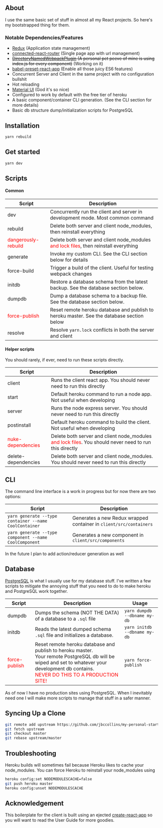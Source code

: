 ## About

I use the same basic set of stuff in almost all my React projects. So here's my bootstrapped thing for them.

### Notable Dependencies/Features
* [Redux](https://redux.js.org/) (Application state management)
* [connected-react-router](https://github.com/supasate/connected-react-router) (Single page app with url management)
* ~~[DirectoryNamedWebpackPlugin](https://github.com/shaketbaby/directory-named-webpack-plugin) (A personal pet peeve of mine is using index.js for every component)~~ (Working on it)
* [babel-preset-react-app](https://www.npmjs.com/package/babel-preset-react-app) (Enable all those juicy ES6 features)
* Concurrent Server and Client in the same project with no configuration bullshit
* Hot reloading
* [Material UI](https://github.com/mui-org/material-ui) (God it's so nice)
* Configured to work by default with the free tier of heroku
* A basic component/container CLI generation. (See the CLI section for more details)
* Basic db structure dump/initialization scripts for PostgreSQL

## Installation

```bash
yarn rebuild
```

## Get started

```bash
yarn dev
```

## Scripts
#### Common
| Script | Description |
|---|---|
| dev | Concurrently run the client and server in development mode. Most common command |
| rebuild | Delete both server and client node_modules, then reinstall everything |
| <span style="color: red">dangerously-rebuild</span> | Delete both server and client node_modules <span style="color: red">and lock files</span>, then reinstall everything |
| generate | Invoke my custom CLI. See the CLI section below for details |
| force-build | Trigger a build of the client. Useful for testing webpack changes |
| initdb | Restore a database schema from the latest backup. See the database section below. |
| dumpdb | Dump a database schema to a backup file. See the database section below. |
| <span style="color: red">force-publish</span> | Reset remote heroku database and publish to heroku master. See the database section below |
| resolve | Resolve `yarn.lock` conflicts in both the server and client |

#### Helper scripts
You should rarely, if ever, need to run these scripts directly.

| Script | Description |
|---|---|
| client | Runs the client react app. You should never need to run this directly |
| start | Default heroku command to run a node app. Not useful when developing |
| server | Runs the node express server. You should never need to run this directly |
| postinstall | Default heroku command to build the client. Not useful when developing |
| <span style="color: red">nuke-dependencies</span> | Delete both server and client node_modules <span style="color: red">and lock files</span>. You should never need to run this directly |
| delete-dependencies | Delete both server and client node_modules. You should never need to run this directly |

## CLI
The command line interface is a work in progress but for now there are two options:

| Script | Description |
|---|---|
| `yarn generate --type container --name CoolContainer` | Generates a new Redux wrapped container in `client/src/containers` |
| `yarn generate --type component --name CoolComponent` | Generates a new component in `client/src/components` |

In the future I plan to add action/reducer generation as well

## Database
[PostgreSQL](https://www.postgresql.org/) is what I usually use for my database stuff. I've written a few scripts to mitigate the annoying stuff that you need to do to make heroku and PostgreSQL work together.

| Script | Description | Usage |
|---|---|---|
| dumpdb | Dumps the schema (NOT THE DATA) of a database to a `.sql` file | `yarn dumpdb --dbname my-db` |
| initdb | Reads the latest dumped schema `.sql` file and initializes a database. | `yarn initdb --dbname my-db` |
| <span style="color: red">force-publish</span> | Reset remote heroku database and publish to heroku master. <br>Your remote PostgreSQL db will be wiped and set to whatever your development db contains. <br> <span style="color: red">NEVER DO THIS TO A PRODUCTION SITE!</span> | `yarn force-publish` |

As of now I have no production sites using PostgreSQL. When I inevitably need one I will make more scripts to manage that stuff in a safer manner.

## Syncing Up a Clone

```bash
git remote add upstream https://github.com/jbccollins/my-personal-starter-react-setup.git
git fetch upstream
git checkout master
git rebase upstream/master
```

## Troubleshooting
Heroku builds will sometimes fail because Heroku likes to cache your node_modules. You can force Heroku to reinstall your node_modules using

```bash
heroku config:set NODEMODULESCACHE=false
git push heroku master
heroku config:unset NODEMODULESCACHE
```


## Acknowledgement

This boilerplate for the client is built using an ejected [create-react-app](https://github.com/facebookincubator/create-react-app) so you will want to read the User Guide for more goodies.

